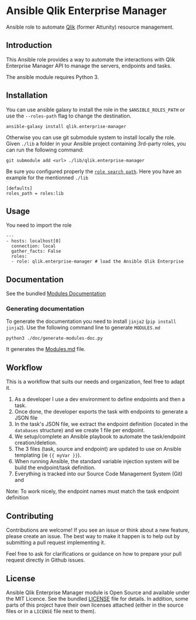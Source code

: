 # Ansible Qlik Enterprise Manager

Ansible role to automate [Qlik](https://www.qlik.com/us/products/data-integration-products) (former Attunity) resource management.

## Introduction
This Ansible role provides a way to automate the interactions with Qlik Enterprise Manager API to manage the servers, endpoints and tasks.

The ansible module requires Python 3.

## Installation

You can use ansible galaxy to install the role in the `$ANSIBLE_ROLES_PATH` or use the `--roles-path` flag to change the destination.
```
ansible-galaxy install qlik.enterprise-manager
```

Otherwise you can use git submodule system to install locally the role.
Given `./lib` a folder in your Ansible project containing 3rd-party roles, you can run the following command:
```
git submodule add <url> ./lib/qlik.enterprise-manager
```

Be sure you configured properly the [`role search path`](https://docs.ansible.com/ansible/latest/user_guide/playbooks_reuse_roles.html#role-search-path).
Here you have an example for the mentionned `./lib`
```
[defaults]
roles_path = roles:lib
```

## Usage
You need to import the role

```
---
- hosts: localhost[0]
  connection: local
  gather_facts: False
  roles:
  - role: qlik.enterprise-manager # load the Ansible Qlik Enterprise
```
## Documentation

See the bundled [Modules Documentation](MODULES.md)

### Generating documentation
To generate the documentation you need to install `jinja2` (`pip install jinja2`).
Use the following command line to generate `MODULES.md`
```
python3 ./doc/generate-modules-doc.py
```
It generates the [Modules.md](MODULES.md) file.

## Workflow

This is a workflow that suits our needs and organization, feel free to adapt it.

1. As a developer I use a dev environment to define endpoints and then a task.
2. Once done, the developer exports the task with endpoints to generate a JSON file
3. In the task's JSON file, we extract the endpoint definition (located in the `databases` structure) and we create 1 file per endpoint.
4. We setup/complete an Ansible playbook to automate the task/endpoint creation/deletion.
5. The 3 files (task, source and endpoint) are updated to use on Ansible templating (ie `{{ myVar }}`).
6. When running Ansible, the standard variable injection system will be build the endpoint/task definition.
7. Everything is tracked into our Source Code Management System (Git) and 

Note: To work nicely, the endpoint names must match the task endpoint definition

## Contributing

Contributions are welcome!
If you see an issue or think about a new feature, please create an issue.
The best way to make it happen is to help out by submitting a pull request implementing it.

Feel free to ask for clarifications or guidance on how to prepare your pull request directly in Github issues.

## License

Ansible Qlik Enterprise Manager module is Open Source and available under the MIT Licence.
See the bundled [LICENSE](LICENSE) file for details.
In addition, some parts of this project have their own licenses attached (either in the source files or in a `LICENSE` file next to them).
